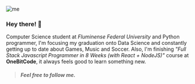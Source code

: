 ![me](https://user-images.githubusercontent.com/43455579/109074473-90d6b080-76d6-11eb-8ea7-491727e59a60.jpeg)

### Hey there! 🤘

Computer Science student at *Fluminense Federal University* and Python programmer, I'm focusing my graduation onto Data Science and constantly getting up to date about Games, Music and Soccer.
Also, I'm finishing *"Full Stack Javascript Programmer in 8 Weeks (with React + NodeJS)"* course at **OneBitCode**, it always feels good to learn something new.
> ##### Feel free to follow me. 


<!--
**Felipeixotont/Felipeixotont** is a ✨ _special_ ✨ repository because its `README.md` (this file) appears on your GitHub profile.


- 🔭 I’m currently working on ...
- 🌱 I’m currently learning ...
- 👯 I’m looking to collaborate on ...
- 🤔 I’m looking for help with ...
- 💬 Ask me about ...
- 📫 How to reach me: ...
- 😄 Pronouns: ...
- ⚡ Fun fact: ...
-->
